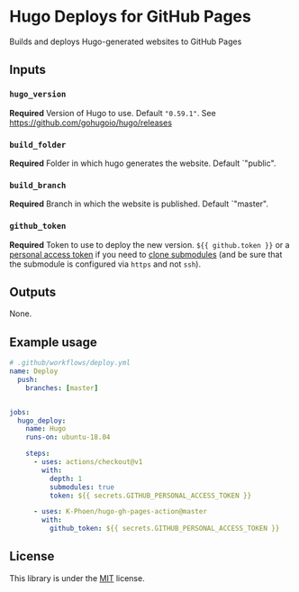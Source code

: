 # Hugo Deploys for GitHub Pages

Builds and deploys Hugo-generated websites to GitHub Pages

## Inputs

### `hugo_version`

**Required** Version of Hugo to use. Default `"0.59.1"`. See https://github.com/gohugoio/hugo/releases

### `build_folder`

**Required** Folder in which hugo generates the website. Default `"public".

### `build_branch`

**Required** Branch in which the website is published. Default `"master".

### `github_token`

**Required** Token to use to deploy the new version. `${{ github.token }}` or a
[personal access token](https://help.github.com/en/github/authenticating-to-github/creating-a-personal-access-token-for-the-command-line)
if you need to [clone submodules](https://github.com/actions/checkout#checkout-private-submodules)
(and be sure that the submodule is configured via `https` and not `ssh`).

## Outputs

None.

## Example usage

```yaml
# .github/workflows/deploy.yml
name: Deploy
  push:
    branches: [master]


jobs:
  hugo_deploy:
    name: Hugo
    runs-on: ubuntu-18.04

    steps:
      - uses: actions/checkout@v1
        with:
          depth: 1
          submodules: true
          token: ${{ secrets.GITHUB_PERSONAL_ACCESS_TOKEN }}

      - uses: K-Phoen/hugo-gh-pages-action@master
        with:
          github_token: ${{ secrets.GITHUB_PERSONAL_ACCESS_TOKEN }}
```

## License

This library is under the [MIT](LICENSE.md) license.
